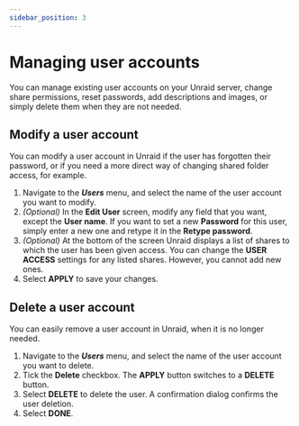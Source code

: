 ```yaml
---
sidebar_position: 3
---
```


# Managing user accounts

You can manage existing user accounts on your Unraid server, change share permissions, reset passwords, add descriptions and images, or simply delete them when they are not needed.

## Modify a user account

You can modify a user account in Unraid if the user has forgotten their password, or if you need a more direct way of changing shared folder access, for example.

1. Navigate to the ***Users*** menu, and select the name of the user account you want to modify.
2. *(Optional)* In the **Edit User** screen, modify any field that you want, except the **User name**. If you want to set a new **Password** for this user, simply enter a new one and retype it in the **Retype password**.
3. *(Optional)* At the bottom of the screen Unraid displays a list of shares to which the user has been given access. You can change the **USER ACCESS** settings for any listed shares. However, you cannot add new ones.
4. Select **APPLY** to save your changes.

## Delete a user account

You can easily remove a user account in Unraid, when it is no longer needed.

1. Navigate to the ***Users*** menu, and select the name of the user account you want to delete.
2. Tick the **Delete** checkbox. The **APPLY** button switches to a **DELETE** button.
3. Select **DELETE** to delete the user. A confirmation dialog confirms the user deletion.
4. Select **DONE**.